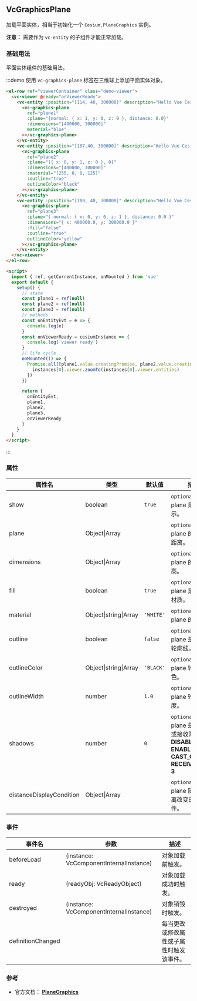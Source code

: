 ## VcGraphicsPlane

加载平面实体，相当于初始化一个 `Cesium.PlaneGraphics` 实例。

**注意：** 需要作为 `vc-entity` 的子组件才能正常加载。

### 基础用法

平面实体组件的基础用法。

:::demo 使用 `vc-graphics-plane` 标签在三维球上添加平面实体对象。

```html
<el-row ref="viewerContainer" class="demo-viewer">
  <vc-viewer @ready="onViewerReady">
    <vc-entity :position="[114, 40, 300000]" description="Hello Vue Cesium">
      <vc-graphics-plane
        ref="plane1"
        :plane="{normal: { x: 1, y: 0, z: 0 }, distance: 0.0}"
        :dimensions="[400000, 300000]"
        material="blue"
      ></vc-graphics-plane>
    </vc-entity>
    <vc-entity :position="[107,40, 300000]" description="Hello Vue Cesium">
      <vc-graphics-plane
        ref="plane2"
        :plane="[{ x: 0, y: 1, z: 0 }, 0]"
        :dimensions="[400000, 300000]"
        :material="[255, 0, 0, 125]"
        :outline="true"
        outlineColor="black"
      ></vc-graphics-plane>
    </vc-entity>
    <vc-entity :position="[100, 40, 300000]" description="Hello Vue Cesium">
      <vc-graphics-plane
        ref="plane3"
        :plane="{ normal: { x: 0, y: 0, z: 1 }, distance: 0.0 }"
        :dimensions="{ x: 400000.0, y: 300000.0 }"
        :fill="false"
        :outline="true"
        outlineColor="yellow"
      ></vc-graphics-plane>
    </vc-entity>
  </vc-viewer>
</el-row>

<script>
  import { ref, getCurrentInstance, onMounted } from 'vue'
  export default {
    setup() {
      // state
      const plane1 = ref(null)
      const plane2 = ref(null)
      const plane3 = ref(null)
      // methods
      const onEntityEvt = e => {
        console.log(e)
      }
      const onViewerReady = cesiumInstance => {
        console.log('viewer ready')
      }
      // life cycle
      onMounted(() => {
        Promise.all([plane1.value.creatingPromise, plane2.value.creatingPromise, plane3.value.creatingPromise]).then(instances => {
          instances[0].viewer.zoomTo(instances[0].viewer.entities)
        })
      })

      return {
        onEntityEvt,
        plane1,
        plane2,
        plane3,
        onViewerReady
      }
    }
  }
</script>
```

:::

### 属性

<!-- prettier-ignore -->
| 属性名 | 类型 | 默认值 | 描述 | 可选值 |
| --- | -------- | ------ | -------- | --- |
| show | boolean | `true` | `optional` 指定 plane 是否显示。 |
| plane | Object\|Array | | `optional` 指定 plane 的法线和距离。 |
| dimensions | Object\|Array | | `optional` 指定 plane 的宽和高。 |
| fill | boolean | `true` | `optional` 指定 plane 是否填充材质。 |
| material | Object\|string\|Array | `'WHITE'` | `optional` 指定 plane 的材质。 |
| outline | boolean | `false` | `optional` 指定 plane 是否绘制轮廓线。 |
| outlineColor | Object\|string\|Array | `'BLACK'` | `optional` 指定 plane 轮廓线颜色。 |
| outlineWidth | number | `1.0` | `optional` 指定 plane 轮廓线宽度。 |
| shadows | number | `0` | `optional` 指定 plane 是否投射或接收阴影。 **DISABLED: 0, ENABLED: 1, CAST_ONLY: 2, RECEIVE_ONLY: 3**|0/1/2/3|
| distanceDisplayCondition | Object\|Array | | `optional` 指定 plane 随相机距离改变的显示条件。 |

### 事件

| 事件名            | 参数                                    | 描述                                     |
| ----------------- | --------------------------------------- | ---------------------------------------- |
| beforeLoad        | (instance: VcComponentInternalInstance) | 对象加载前触发。                         |
| ready             | (readyObj: VcReadyObject)               | 对象加载成功时触发。                     |
| destroyed         | (instance: VcComponentInternalInstance) | 对象销毁时触发。                         |
| definitionChanged |                                         | 每当更改或修改属性或子属性时触发该事件。 |

### 参考

- 官方文档： **[PlaneGraphics](https://cesium.com/docs/cesiumjs-ref-doc/PlaneGraphics.html)**
